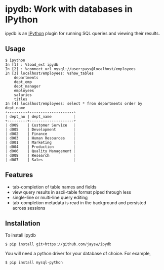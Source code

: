 ipydb: Work with databases in IPython
=========================

ipydb is an [IPython](http://ipython.org/) plugin for running SQL queries and viewing their results.

Usage
-----

    $ ipython
    In [1] : %load_ext ipydb
    In [2] : %connect_url mysql://user:pass@localhost/employees
    In [3] localhost/employees: %show_tables
        departments
        dept_emp
        dept_manager
        employees
        salaries
        titles
    In [4] localhost/employees: select * from departments order by dept_name
    +---------+--------------------+
    | dept_no | dept_name          |
    +---------+--------------------+
    | d009    | Customer Service   |
    | d005    | Development        |
    | d002    | Finance            |
    | d003    | Human Resources    |
    | d001    | Marketing          |
    | d004    | Production         |
    | d006    | Quality Management |
    | d008    | Research           |
    | d007    | Sales              |


Features
--------
 - tab-completion of table names and fields
 - view query results in ascii-table format piped through less
 - single-line or multi-line query editing
 - tab-completion metadata is read in the background and persisted across sessions



Installation
------------

To install ipydb

    $ pip install git+https://github.com/jaysw/ipydb

You will need a python driver for your database of choice. For example, 

    $ pip install mysql-python
